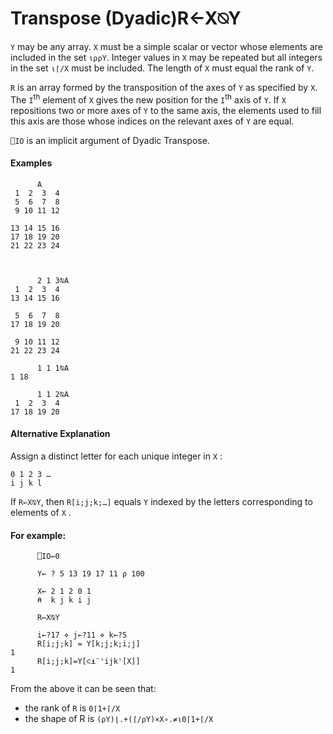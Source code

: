




<h1 class="heading"><span class="name">Transpose (Dyadic)</span><span class="command">R←X⍉Y</span></h1>

`Y` may be any array.  `X` must be a simple scalar or vector whose elements are included in the set `⍳⍴⍴Y`.  Integer values in `X` may be repeated but all integers in the set `⍳⌈/X` must be included.  The length of `X` must equal the rank of `Y`.


`R` is an array formed by the transposition of the axes of `Y` as specified by `X`.  The `I`<sup>th</sup> element of `X` gives the new position for the `I`<sup>th</sup> axis of `Y`.  If `X` repositions two or more axes of `Y` to the same axis, the elements used to fill this axis are those whose indices on the relevant axes of `Y` are equal.


`⎕IO` is an implicit argument of Dyadic Transpose.


#### Examples
```apl
      A
 1  2  3  4
 5  6  7  8
 9 10 11 12
 
13 14 15 16
17 18 19 20
21 22 23 24
```
```apl

 
      2 1 3⍉A
 1  2  3  4
13 14 15 16
 
 5  6  7  8
17 18 19 20
 
 9 10 11 12
21 22 23 24
 
      1 1 1⍉A
1 18
 
      1 1 2⍉A
 1  2  3  4
17 18 19 20
```


#### Alternative Explanation


Assign a distinct letter for each unique integer in `X` :
```apl
0 1 2 3 …
i j k l
```


If `R←X⍉Y`, then `R[i;j;k;…]` equals `Y` indexed by the letters corresponding to elements of `X` .


#### For example:
```apl
      ⎕IO←0

      Y← ? 5 13 19 17 11 ⍴ 100

      X← 2 1 2 0 1
      ⍝  k j k i j
```
```apl
      R←X⍉Y
```
```apl
      i←?17 ⋄ j←?11 ⋄ k←?5
      R[i;j;k] = Y[k;j;k;i;j]
1
      R[i;j;k]=Y[⊂⍎¨'ijk'[X]]
1
```


From the above it can be seen that:

- the rank of `R` is `0⌈1+⌈/X`
- the shape of R is `(⍴Y)⌊.+(⌈/⍴Y)×X∘.≠⍳0⌈1+⌈/X`

